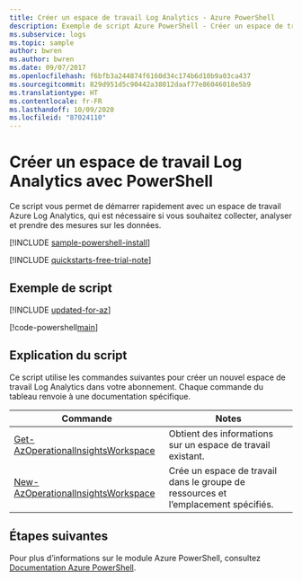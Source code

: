 ```yaml
---
title: Créer un espace de travail Log Analytics - Azure PowerShell
description: Exemple de script Azure PowerShell - Créer un espace de travail Log Analytics pour
ms.subservice: logs
ms.topic: sample
author: bwren
ms.author: bwren
ms.date: 09/07/2017
ms.openlocfilehash: f6bfb3a244874f6160d34c174b6d10b9a03ca437
ms.sourcegitcommit: 829d951d5c90442a38012daaf77e86046018e5b9
ms.translationtype: HT
ms.contentlocale: fr-FR
ms.lasthandoff: 10/09/2020
ms.locfileid: "87024110"
---
```

# <a name="create-a-log-analytics-workspace-with-powershell"></a>Créer un espace de travail Log Analytics avec PowerShell

Ce script vous permet de démarrer rapidement avec un espace de travail Azure Log Analytics, qui est nécessaire si vous souhaitez collecter, analyser et prendre des mesures sur les données.  

[!INCLUDE [sample-powershell-install](../../../includes/sample-powershell-install-no-ssh.md)]

[!INCLUDE [quickstarts-free-trial-note](../../../includes/quickstarts-free-trial-note.md)]

## <a name="sample-script"></a>Exemple de script

[!INCLUDE [updated-for-az](../../../includes/updated-for-az.md)]

[!code-powershell[main](../../../powershell_scripts/log-analytics/log-analytics-create-new-resource/log-analytics-create-new-resource.ps1 "Create new Log Analytics workspace")]

## <a name="script-explanation"></a>Explication du script

Ce script utilise les commandes suivantes pour créer un nouvel espace de travail Log Analytics dans votre abonnement. Chaque commande du tableau renvoie à une documentation spécifique.

| Commande | Notes |
|---|---|
| [Get-AzOperationalInsightsWorkspace](/powershell/module/az.operationalinsights/get-azoperationalinsightsworkspace) | Obtient des informations sur un espace de travail existant. |
| [New-AzOperationalInsightsWorkspace](/powershell/module/az.operationalinsights/new-azoperationalinsightsworkspace) | Crée un espace de travail dans le groupe de ressources et l’emplacement spécifiés. |


## <a name="next-steps"></a>Étapes suivantes

Pour plus d’informations sur le module Azure PowerShell, consultez [Documentation Azure PowerShell](/powershell/azure/).

